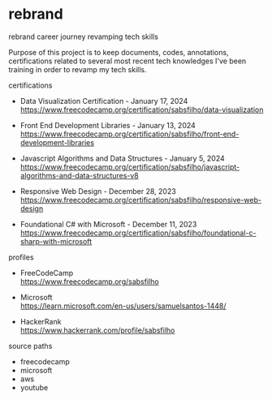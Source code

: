 # rebrand
rebrand career journey revamping tech skills

Purpose of this project is to keep documents, codes, annotations, certifications related to several most recent tech knowledges I've been training in order to revamp my tech skills.

certifications  

- Data Visualization Certification - January 17, 2024  
https://www.freecodecamp.org/certification/sabsfilho/data-visualization

- Front End Development Libraries - January 13, 2024  
https://www.freecodecamp.org/certification/sabsfilho/front-end-development-libraries

- Javascript Algorithms and Data Structures - January 5, 2024  
https://www.freecodecamp.org/certification/sabsfilho/javascript-algorithms-and-data-structures-v8

- Responsive Web Design - December 28, 2023  
https://www.freecodecamp.org/certification/sabsfilho/responsive-web-design

- Foundational C# with Microsoft - December 11, 2023  
https://www.freecodecamp.org/certification/sabsfilho/foundational-c-sharp-with-microsoft

profiles
- FreeCodeCamp  
https://www.freecodecamp.org/sabsfilho

- Microsoft  
https://learn.microsoft.com/en-us/users/samuelsantos-1448/

- HackerRank  
https://www.hackerrank.com/profile/sabsfilho

source paths
- freecodecamp
- microsoft
- aws
- youtube
